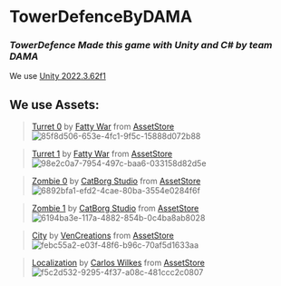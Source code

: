 # TowerDefenceByDAMA
### _TowerDefence Made this game with Unity and C# by team DAMA_

We use [Unity 2022.3.62f1](https://unity.com/releases/editor/whats-new/2022.3.62)

## We use Assets:
> [Turret 0](https://assetstore.unity.com/packages/3d/props/weapons/fatty-poly-turret-free-155251?srsltid=AfmBOorN_kPHp8g3GPHmib5c34bJCWCrenQnLUhfisZI1fxf4TxD63eV) by [Fatty War](https://assetstore.unity.com/publishers/20541) from [AssetStore](https://assetstore.unity.com/)
![85f8d506-653e-4fc1-9f5c-15888d072b88](https://github.com/user-attachments/assets/53e57e7e-7cfe-4354-9d66-be28aa5b2e12)

> [Turret 1](https://assetstore.unity.com/packages/3d/props/weapons/fatty-poly-turret-part-2-free-159989) by [Fatty War](https://assetstore.unity.com/publishers/20541) from [AssetStore](https://assetstore.unity.com/)
![98e2c0a7-7954-497c-baa6-033158d82d5e](https://github.com/user-attachments/assets/05ce3ddf-3a30-42bf-b084-007731312710)

>[Zombie 0](https://assetstore.unity.com/packages/3d/characters/humanoids/3d-characters-zombie-city-streets-lowpoly-pack-lite-277409) by [CatBorg Studio](https://assetstore.unity.com/publishers/73022) from [AssetStore](https://assetstore.unity.com/)
![6892bfa1-efd2-4cae-80ba-3554e0284f6f](https://github.com/user-attachments/assets/55d4fd98-7c4c-49e4-b838-c71ad463b3f4)

>[Zombie 1](https://assetstore.unity.com/packages/3d/characters/3d-characters-zombie-hospital-lowpoly-pack-lite-274047) by [CatBorg Studio](https://assetstore.unity.com/publishers/73022) from [AssetStore](https://assetstore.unity.com/)
![6194ba3e-117a-4882-854b-0c4ba8ab8028](https://github.com/user-attachments/assets/9a02477d-a15c-4716-bdca-06bac4773f92)

>[City](https://assetstore.unity.com/packages/3d/environments/simplepoly-city-low-poly-assets-58899) by [VenCreations](https://assetstore.unity.com/publishers/19573) from [AssetStore](https://assetstore.unity.com/)
![febc55a2-e03f-48f6-b96c-70af5d1633aa](https://github.com/user-attachments/assets/320acf0d-cf61-43a3-b0c3-32ec9ad1306d)

>[Localization](https://assetstore.unity.com/packages/tools/localization/lean-localization-28504#description) by [Carlos Wilkes](https://assetstore.unity.com/publishers/1513) from [AssetStore](https://assetstore.unity.com/)
![f5c2d532-9295-4f37-a08c-481ccc2c0807](https://github.com/user-attachments/assets/34356091-7d75-4846-a9c5-560c35910733)

